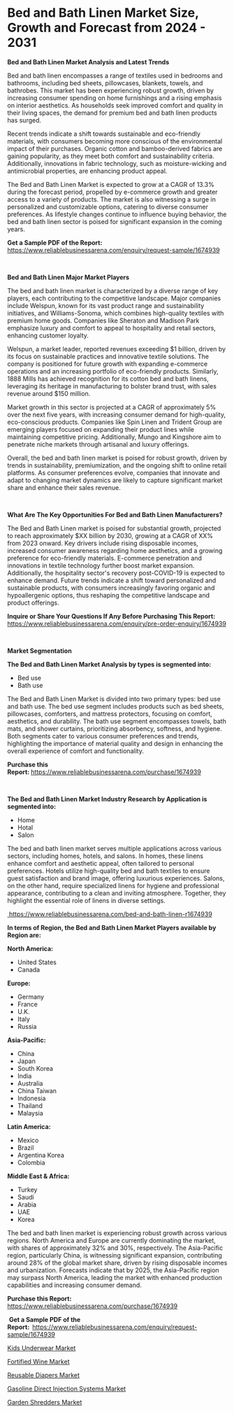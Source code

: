 <p><h1>Bed and Bath Linen Market Size, Growth and Forecast from 2024 - 2031</h1></p><p><strong>Bed and Bath Linen Market Analysis and Latest Trends</strong></p>
<p><p>Bed and bath linen encompasses a range of textiles used in bedrooms and bathrooms, including bed sheets, pillowcases, blankets, towels, and bathrobes. This market has been experiencing robust growth, driven by increasing consumer spending on home furnishings and a rising emphasis on interior aesthetics. As households seek improved comfort and quality in their living spaces, the demand for premium bed and bath linen products has surged.</p><p>Recent trends indicate a shift towards sustainable and eco-friendly materials, with consumers becoming more conscious of the environmental impact of their purchases. Organic cotton and bamboo-derived fabrics are gaining popularity, as they meet both comfort and sustainability criteria. Additionally, innovations in fabric technology, such as moisture-wicking and antimicrobial properties, are enhancing product appeal.</p><p>The Bed and Bath Linen Market is expected to grow at a CAGR of 13.3% during the forecast period, propelled by e-commerce growth and greater access to a variety of products. The market is also witnessing a surge in personalized and customizable options, catering to diverse consumer preferences. As lifestyle changes continue to influence buying behavior, the bed and bath linen sector is poised for significant expansion in the coming years.</p></p>
<p><strong>Get a Sample PDF of the Report:&nbsp;</strong> <a href="https://www.reliablebusinessarena.com/enquiry/request-sample/1674939?utm_campaign=1290&utm_medium=2&utm_source=Github&utm_content=ia&utm_term=10102024&utm_id=bed-and-bath-linen">https://www.reliablebusinessarena.com/enquiry/request-sample/1674939</a></p>
<p>&nbsp;</p>
<p><strong>Bed and Bath Linen Major Market Players</strong></p>
<p><p>The bed and bath linen market is characterized by a diverse range of key players, each contributing to the competitive landscape. Major companies include Welspun, known for its vast product range and sustainability initiatives, and Williams-Sonoma, which combines high-quality textiles with premium home goods. Companies like Sheraton and Madison Park emphasize luxury and comfort to appeal to hospitality and retail sectors, enhancing customer loyalty.</p><p>Welspun, a market leader, reported revenues exceeding $1 billion, driven by its focus on sustainable practices and innovative textile solutions. The company is positioned for future growth with expanding e-commerce operations and an increasing portfolio of eco-friendly products. Similarly, 1888 Mills has achieved recognition for its cotton bed and bath linens, leveraging its heritage in manufacturing to bolster brand trust, with sales revenue around $150 million.</p><p>Market growth in this sector is projected at a CAGR of approximately 5% over the next five years, with increasing consumer demand for high-quality, eco-conscious products. Companies like Spin Linen and Trident Group are emerging players focused on expanding their product lines while maintaining competitive pricing. Additionally, Mungo and Kingshore aim to penetrate niche markets through artisanal and luxury offerings.</p><p>Overall, the bed and bath linen market is poised for robust growth, driven by trends in sustainability, premiumization, and the ongoing shift to online retail platforms. As consumer preferences evolve, companies that innovate and adapt to changing market dynamics are likely to capture significant market share and enhance their sales revenue.</p></p>
<p>&nbsp;</p>
<p><strong>What Are The Key Opportunities For Bed and Bath Linen Manufacturers?</strong></p>
<p><p>The Bed and Bath Linen market is poised for substantial growth, projected to reach approximately $XX billion by 2030, growing at a CAGR of XX% from 2023 onward. Key drivers include rising disposable incomes, increased consumer awareness regarding home aesthetics, and a growing preference for eco-friendly materials. E-commerce penetration and innovations in textile technology further boost market expansion. Additionally, the hospitality sector's recovery post-COVID-19 is expected to enhance demand. Future trends indicate a shift toward personalized and sustainable products, with consumers increasingly favoring organic and hypoallergenic options, thus reshaping the competitive landscape and product offerings.</p></p>
<p><strong>Inquire or Share Your Questions If Any Before Purchasing This Report:</strong> <a href="https://www.reliablebusinessarena.com/enquiry/pre-order-enquiry/1674939?utm_campaign=1290&utm_medium=2&utm_source=Github&utm_content=ia&utm_term=10102024&utm_id=bed-and-bath-linen">https://www.reliablebusinessarena.com/enquiry/pre-order-enquiry/1674939</a></p>
<p>&nbsp;</p>
<p><strong>Market Segmentation</strong></p>
<p><strong>The Bed and Bath Linen Market Analysis by types is segmented into:</strong></p>
<p><ul><li>Bed use</li><li>Bath use</li></ul></p>
<p><p>The Bed and Bath Linen Market is divided into two primary types: bed use and bath use. The bed use segment includes products such as bed sheets, pillowcases, comforters, and mattress protectors, focusing on comfort, aesthetics, and durability. The bath use segment encompasses towels, bath mats, and shower curtains, prioritizing absorbency, softness, and hygiene. Both segments cater to various consumer preferences and trends, highlighting the importance of material quality and design in enhancing the overall experience of comfort and functionality.</p></p>
<p><strong>Purchase this Report:&nbsp;</strong><a href="https://www.reliablebusinessarena.com/purchase/1674939?utm_campaign=1290&utm_medium=2&utm_source=Github&utm_content=ia&utm_term=10102024&utm_id=bed-and-bath-linen">https://www.reliablebusinessarena.com/purchase/1674939</a></p>
<p>&nbsp;</p>
<p><strong>The Bed and Bath Linen Market Industry Research by Application is segmented into:</strong></p>
<p><ul><li>Home</li><li>Hotal</li><li>Salon</li></ul></p>
<p><p>The bed and bath linen market serves multiple applications across various sectors, including homes, hotels, and salons. In homes, these linens enhance comfort and aesthetic appeal, often tailored to personal preferences. Hotels utilize high-quality bed and bath textiles to ensure guest satisfaction and brand image, offering luxurious experiences. Salons, on the other hand, require specialized linens for hygiene and professional appearance, contributing to a clean and inviting atmosphere. Together, they highlight the essential role of linens in diverse settings.</p></p>
<p><a href="https://www.reliablebusinessarena.com/bed-and-bath-linen-r1674939?utm_campaign=1290&utm_medium=2&utm_source=Github&utm_content=ia&utm_term=10102024&utm_id=bed-and-bath-linen">&nbsp;https://www.reliablebusinessarena.com/bed-and-bath-linen-r1674939</a></p>
<p><strong>In terms of Region, the Bed and Bath Linen Market Players available by Region are:</strong></p>
<p>
    <p> <strong> North America: </strong>
        <ul>
            <li>United States</li>
            <li>Canada</li>
        </ul>
        </p> 
    <p> <strong> Europe: </strong>
        <ul>
            <li>Germany</li>
            <li>France</li>
            <li>U.K.</li>
            <li>Italy</li>
            <li>Russia</li>
        </ul>
        </p> 
    <p> <strong> Asia-Pacific: </strong>
        <ul>
            <li>China</li>
            <li>Japan</li>
            <li>South Korea</li>
            <li>India</li>
            <li>Australia</li>
            <li>China Taiwan</li>
            <li>Indonesia</li>
            <li>Thailand</li>
            <li>Malaysia</li>
        </ul>
        </p> 
    <p> <strong> Latin America: </strong>
        <ul>
            <li>Mexico</li>
            <li>Brazil</li>
            <li>Argentina Korea</li>
            <li>Colombia</li>
        </ul>
        </p> 
    <p> <strong> Middle East & Africa: </strong>
        <ul>
            <li>Turkey</li>
            <li>Saudi</li>
            <li>Arabia</li>
            <li>UAE</li>
            <li>Korea</li>
        </ul>
    </p>
    </p>
<p><p>The bed and bath linen market is experiencing robust growth across various regions. North America and Europe are currently dominating the market, with shares of approximately 32% and 30%, respectively. The Asia-Pacific region, particularly China, is witnessing significant expansion, contributing around 28% of the global market share, driven by rising disposable incomes and urbanization. Forecasts indicate that by 2025, the Asia-Pacific region may surpass North America, leading the market with enhanced production capabilities and increasing consumer demand.</p></p>
<p><strong>Purchase this Report: </strong><a href="https://www.reliablebusinessarena.com/purchase/1674939?utm_campaign=1290&utm_medium=2&utm_source=Github&utm_content=ia&utm_term=10102024&utm_id=bed-and-bath-linen">https://www.reliablebusinessarena.com/purchase/1674939</a></p>
<p>&nbsp;<strong>Get a Sample PDF of the Report:&nbsp;&nbsp;</strong><a href="https://www.reliablebusinessarena.com/enquiry/request-sample/1674939?utm_campaign=1290&utm_medium=2&utm_source=Github&utm_content=ia&utm_term=10102024&utm_id=bed-and-bath-linen">https://www.reliablebusinessarena.com/enquiry/request-sample/1674939</a></p>
<p><strong></strong></p>
<p><p><a href="https://github.com/lylyparadise/Market-Research-Report-List-5/blob/main/kids-underwear-market.md?utm_campaign=1290&utm_medium=2&utm_source=Github&utm_content=ia&utm_term=10102024&utm_id=bed-and-bath-linen">Kids Underwear Market</a></p><p><a href="https://www.linkedin.com/pulse/global-fortified-wine-market-analysis-trends-forecasts-growth-ay6hf?utm_campaign=1290&utm_medium=2&utm_source=Github&utm_content=ia&utm_term=10102024&utm_id=bed-and-bath-linen">Fortified Wine Market</a></p><p><a href="https://github.com/GroverBarry/Market-Research-Report-List-7/blob/main/reusable-diapers-market.md?utm_campaign=1290&utm_medium=2&utm_source=Github&utm_content=ia&utm_term=10102024&utm_id=bed-and-bath-linen">Reusable Diapers Market</a></p><p><a href="https://www.linkedin.com/pulse/gasoline-direct-injection-systems-market-size-share-trends-7zjaf?utm_campaign=1290&utm_medium=2&utm_source=Github&utm_content=ia&utm_term=10102024&utm_id=bed-and-bath-linen">Gasoline Direct Injection Systems Market</a></p><p><a href="https://www.linkedin.com/pulse/decoding-garden-shredders-industry-dynamics-strategic-imperatives-n7zfe?utm_campaign=1290&utm_medium=2&utm_source=Github&utm_content=ia&utm_term=10102024&utm_id=bed-and-bath-linen">Garden Shredders Market</a></p></p>
